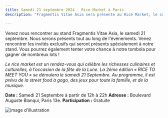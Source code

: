 ```yaml
---
title: Samedi 21 septembre 2024 - Rice Market à Paris 
description: "Fragmentis Vitae Asia sera présente au Rice Market, le samedi 21 septembre, de 12h à 22h."

---
```


Venez nous rencontrer au stand Fragmentis Vitae Asia, le samedi 21 septembre.
Nous serons présents tout au long de l'événements. Venez rencontrer les invités exclusifs qui seront présents spécialement à notre stand.
Vous pourrez également tenter votre chance à notre tombola pour gagner de nombreux lots !

*Le rice market est un rendez-vous qui célèbre les richesses culinaires et culturelles, à l’occasion de la fête de la Lune.*
*La 2ème édition «  RICE TO MEET YOU » se déroulera le samedi 21 Septembre.*
*Au programme, il est prévu de la street food à gogo, des jeux pour toute la famille, et de la musique.*

**Date :** Samedi 21 Septembre à partir de 12h à 22h
**Adresse :** Boulevard Auguste Blanqui, Paris 13e.
**Participation :** Gratuite

![image d'illustration](/images/events/rice-market.jpg)



